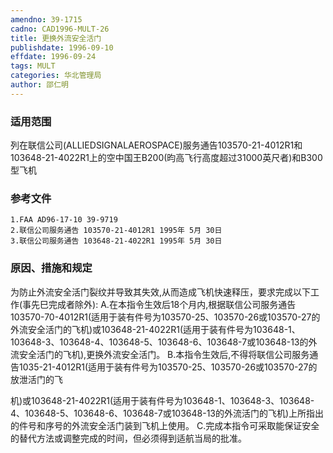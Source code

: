 ```yaml
---
amendno: 39-1715
cadno: CAD1996-MULT-26
title: 更换外流安全活门
publishdate: 1996-09-10
effdate: 1996-09-24
tags: MULT
categories: 华北管理局
author: 邵仁明
---
```


### 适用范围 
列在联信公司(ALLIEDSIGNALAEROSPACE)服务通告103570-21-4012R1和103648-21-4022R1上的空中国王B200(昀高飞行高度超过31000英尺者)和B300型飞机

<!--more-->
### 参考文件
    1.FAA AD96-17-10 39-9719 
    2.联信公司服务通告 103570-21-4012R1 1995年 5月 30日
    3.联信公司服务通告 103648-21-4022R1 1995年 5月 30日

### 原因、措施和规定 
为防止外流安全活门裂纹并导致其失效,从而造成飞机快速释压，要求完成以下工作(事先巳完成者除外): 
    A.在本指令生效后18个月内,根据联信公司服务通告103570-70-4012R1(适用于装有件号为103570-25、103570-26或103570-27的外流安全活门的飞机)或103648-21-4022R1(适用于装有件号为103648-1、103648-3、103648-4、103648-5、103648-6、103648-7或103648-13的外流安全活门的飞机),更换外流安全活门。
    B.本指令生效后,不得将联信公司服务通告1035-21-4012R1(适用于装有件号为103570-25、103570-26或103570-27的放泄活门的飞

  
机)或103648-21-4022R1(适用于装有件号为103648-1、103648-3、103648-4、103648-5、103648-6、103648-7或103648-13的外流活门的飞机)上所指出的件号和序号的外流安全活门装到飞机上使用。 
    C.完成本指令可采取能保证安全的替代方法或调整完成的时间，但必须得到适航当局的批准。
